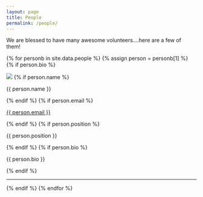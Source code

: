 ```yaml
---
layout: page
title: People
permalink: /people/
---
```


We are blessed to have many awesome volunteers....here are a few of them!

{% for personb in site.data.people %}
{% assign person = personb[1] %}
{% if person.bio %}
<div class="person">
	<img src="{{ site.url }}/images/people/{{ person.img }}">
	{% if person.name %}<p class="name">{{ person.name }}</p>{% endif %}
	{% if person.email %}<p class="email"><a href="mailto:{{ person.email }}">{{ person.email }}</a></p>{% endif %}
	{% if person.position %}<p class="position">{{ person.position }}</p>{% endif %}
	{% if person.bio %}<p class="bio">{{ person.bio }}</p>{% endif %}
</div>
<hr>
{% endif %}
{% endfor %}
